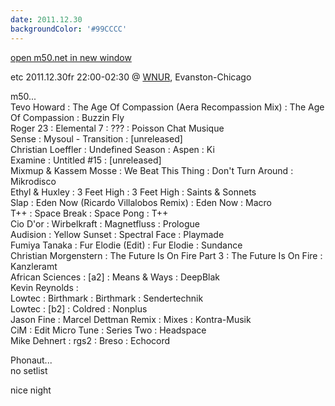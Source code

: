 ```yaml
---
date: 2011.12.30
backgroundColor: '#99CCCC'
---
```


[open m50.net in new window  
](http://m50.net/)  

etc 2011.12.30fr 22:00-02:30 @ [WNUR](http://www.wnur.org/), Evanston-Chicago  

m50...  
Tevo Howard : The Age Of Compassion (Aera Recompassion Mix) : The Age Of Compassion : Buzzin Fly  
Roger 23 : Elemental 7 : ??? : Poisson Chat Musique  
Sense : Mysoul - Transition : \[unreleased\]  
Christian Loeffler : Undefined Season : Aspen : Ki  
Examine : Untitled #15 : \[unreleased\]  
Mixmup & Kassem Mosse : We Beat This Thing : Don't Turn Around : Mikrodisco  
Ethyl & Huxley : 3 Feet High : 3 Feet High : Saints & Sonnets  
Slap : Eden Now (Ricardo Villalobos Remix) : Eden Now : Macro  
T++ : Space Break : Space Pong : T++  
Cio D'or : Wirbelkraft : Magnetfluss : Prologue  
Audision : Yellow Sunset : Spectral Face : Playmade  
Fumiya Tanaka : Fur Elodie (Edit) : Fur Elodie : Sundance  
Christian Morgenstern : The Future Is On Fire Part 3 : The Future Is On Fire : Kanzleramt  
African Sciences : \[a2\] : Means & Ways : DeepBlak  
Kevin Reynolds :  
Lowtec : Birthmark : Birthmark : Sendertechnik  
Lowtec : \[b2\] : Coldred : Nonplus  
Jason Fine : Marcel Dettman Remix : Mixes : Kontra-Musik  
CiM : Edit Micro Tune : Series Two : Headspace  
Mike Dehnert : rgs2 : Breso : Echocord  

Phonaut...  
no setlist  

nice night